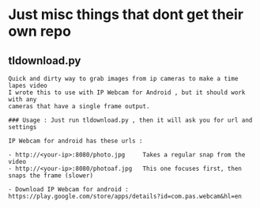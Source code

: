 # Just misc things that dont get their own repo 

## tldownload.py

    Quick and dirty way to grab images from ip cameras to make a time lapes video
    I wrote this to use with IP Webcam for Android , but it should work with any
    cameras that have a single frame output.

    ### Usage : Just run tldownload.py , then it will ask you for url and settings

    IP Webcam for android has these urls :

    - http://<your-ip>:8080/photo.jpg     Takes a regular snap from the video
    - http://<your-ip>:8080/photoaf.jpg   This one focuses first, then snaps the frame (slower)

    - Download IP Webcam for android : https://play.google.com/store/apps/details?id=com.pas.webcam&hl=en
